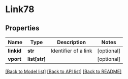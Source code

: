 # Link78

## Properties
Name | Type | Description | Notes
------------ | ------------- | ------------- | -------------
**linkid** | **str** | Identifier of a link | [optional] 
**vport** | **list[str]** |  | [optional] 

[[Back to Model list]](../README.md#documentation-for-models) [[Back to API list]](../README.md#documentation-for-api-endpoints) [[Back to README]](../README.md)


